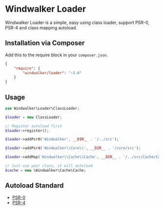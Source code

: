 # Windwalker Loader

Windwalker Loader is a simple, easy using class loader, support PSR-0, PSR-4 and class mapping autoload.

## Installation via Composer

Add this to the require block in your `composer.json`.

``` json
{
    "require": {
        "windwalker/loader": "~3.0"
    }
}
```

## Usage

``` php
use Windwalker\Loader\ClassLoader;

$loader = new ClassLoader;

// Register autoload first
$loader->register();

$loader->addPsr0('Windwalker', __DIR__ . '/../src');

$loader->addPsr4('Windwalker\\Core\\', __DIR__ . '/core/src');

$loader->addMap('Windwalker\\Cache\\Cache', __DIR__ . '/../src/Cache/Cache.php');

// Just use your class, it will autoload
$cache = new \Windwalker\Cache\Cache;
```

## Autoload Standard

- [PSR-0](https://github.com/php-fig/fig-standards/blob/master/accepted/PSR-0.md)
- [PSR-4](https://github.com/php-fig/fig-standards/blob/master/accepted/PSR-4-autoloader.md)
